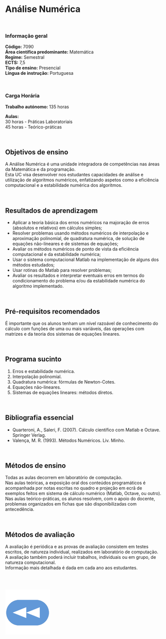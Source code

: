 # Análise Numérica

<br>

### Informação geral
**Código:** 7090
<br> **Área científica predominante:** Matemática
<br> **Regime:** Semestral
<br> **ECTS:** 7,5
<br> **Tipo de ensino:** Presencial
<br> **Língua de instrução:** Portuguesa

<br>

### Carga Horária
**Trabalho autónomo:** 135  horas

**Aulas:**
<br> 30  horas  -  Práticas Laboratoriais
<br> 45  horas  -  Teórico-práticas

<br>

## Objetivos de ensino
A Análise Numérica é uma unidade integradora de competências nas áreas da Matemática e da programação.
<br> Esta UC visa desenvolver nos estudantes capacidades de análise e utilização de algoritmos numéricos, enfatizando aspetos como a eficiência computacional e a estabilidade numérica dos algoritmos.

<br>

## Resultados de aprendizagem
- Aplicar a teoria básica dos erros numéricos na majoração de erros (absolutos e relativos) em cálculos simples;
- Resolver problemas usando métodos numéricos de interpolação e aproximação polinomial, de quadratura numérica, de solução de equações não-lineares e de sistemas de equações;
- Avaliar os métodos numéricos de ponto de vista da eficiência computacional e da estabilidade numérica;
- Usar o sistema computacional Matlab na implementação de alguns dos métodos estudados;
- Usar rotinas do Matlab para resolver problemas;
- Avaliar os resultados e interpretar eventuais erros em termos do condicionamento do problema e/ou da estabilidade numérica do algoritmo implementado.

<br>

## Pré-requisitos recomendados
É importante que os alunos tenham um nível razoável de conhecimento do cálculo com funções de uma ou mais variáveis, das operações com matrizes e da teoria dos sistemas de equações lineares. 

<br>

## Programa sucinto
1. Erros e estabilidade numérica.
2. Interpolação polinomial.
3. Quadratura numérica: fórmulas de Newton-Cotes.
4. Equações não-lineares.
5. Sistemas de equações lineares: métodos diretos.

<br>

## Bibliografia essencial
* Quarteroni, A., Saleri, F. (2007). Cálculo científico com Matlab e Octave. Springer Verlag.
* Valença, M. R. (1993). Métodos Numéricos. Liv. Minho.

<br>

## Métodos de ensino
Todas as aulas decorrem em laboratório de computação.
<br> Nas aulas teóricas, a exposição oral dos conteúdos programáticos é acompanhada por notas escritas no quadro e projeção em ecrã de exemplos feitos em sistema de cálculo numérico (Matlab, Octave, ou outro).
<br> Nas aulas teórico-práticas, os alunos resolvem, com o apoio do docente, problemas organizados em fichas que são disponibilizadas com antecedência.

<br>

## Métodos de avaliação
A avaliação é periódica e as provas de avaliação consistem em testes escritos, de natureza individual, realizados em laboratório de computação.
<br> A avaliação também poderá incluir trabalhos, individuais ou em grupo, de natureza computacional.
<br> Informação mais detalhada é dada em cada ano aos estudantes.

<br><br>

[![retroceder](https://raw.githubusercontent.com/David81820/Recursos-LCC/main/Rewind.png)](https://david81820.github.io/Recursos-LCC/2ano/1sem/AN)
